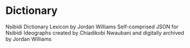 # Dictionary
Nsibidi Dictionary Lexicon by Jordan Williams
Self-comprised JSON for Nsibidi Ideographs created by Chiadikobi Nwaubani and digitally archived by Jordan Williams



